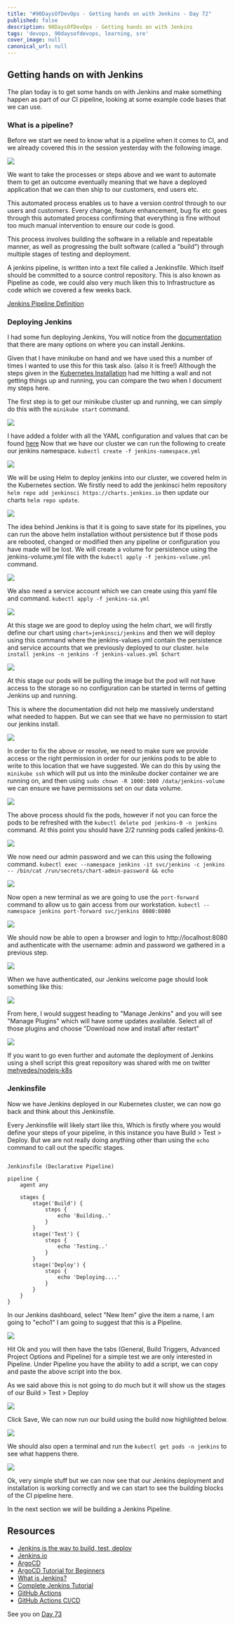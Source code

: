 ```yaml
---
title: "#90DaysOfDevOps - Getting hands on with Jenkins - Day 72"
published: false
description: 90DaysOfDevOps - Getting hands on with Jenkins
tags: 'devops, 90daysofdevops, learning, sre'
cover_image: null
canonical_url: null
---
```

## Getting hands on with Jenkins 

The plan today is to get some hands on with Jenkins and make something happen as part of our CI pipeline, looking at some example code bases that we can use. 

### What is a pipeline? 

Before we start we need to know what is a pipeline when it comes to CI, and we already covered this in the session yesterday with the following image. 

![](Images/Day71_CICD4.png)

We want to take the processes or steps above and we want to automate them to get an outcome eventually meaning that we have a deployed application that we can then ship to our customers, end users etc. 

This automated process enables us to have a version control through to our users and customers. Every change, feature enhancement, bug fix etc goes through this automated process confirming that everything is fine without too much manual intervention to ensure our code is good. 

This process involves building the software in a reliable and repeatable manner, as well as progressing the built software (called a "build") through multiple stages of testing and deployment.

A jenkins pipeline, is written into a text file called a Jenkinsfile. Which itself should be committed to a source control repository. This is also known as Pipeline as code, we could also very much liken this to Infrastructure as code which we covered a few weeks back. 

[Jenkins Pipeline Definition](https://www.jenkins.io/doc/book/pipeline/#ji-toolbar) 

### Deploying Jenkins 

I had some fun deploying Jenkins, You will notice from the [documentation](https://www.jenkins.io/doc/book/installing/) that there are many options on where you can install Jenkins. 

Given that I have minikube on hand and we have used this a number of times I wanted to use this for this task also. (also it is free!) Although the steps given in the  [Kubernetes Installation](https://www.jenkins.io/doc/book/installing/kubernetes/) had me hitting a wall and not getting things up and running, you can compare the two when I document my steps here. 

The first step is to get our minikube cluster up and running, we can simply do this with the `minikube start` command. 

![](Images/Day72_CICD1.png)

I have added a folder with all the YAML configuration and values that can be found [here](days/CICD/Jenkins) Now that we have our cluster we can run the following to create our jenkins namespace. `kubectl create -f jenkins-namespace.yml`

![](Images/Day72_CICD2.png)

We will be using Helm to deploy jenkins into our cluster, we covered helm in the Kubernetes section. We firstly need to add the jenkinsci helm repository `helm repo add jenkinsci https://charts.jenkins.io` then update our charts `helm repo update`. 

![](Images/Day72_CICD3.png)

The idea behind Jenkins is that it is going to save state for its pipelines, you can run the above helm installation without persistence but if those pods are rebooted, changed or modified then any pipeline or configuration you have made will be lost. We will create a volume for persistence using the jenkins-volume.yml file with the `kubectl apply -f jenkins-volume.yml` command. 

![](Images/Day72_CICD4.png)

We also need a service account which we can create using this yaml file and command. `kubectl apply -f jenkins-sa.yml` 

![](Images/Day72_CICD5.png)

At this stage we are good to deploy using the helm chart, we will firstly define our chart using `chart=jenkinsci/jenkins` and then we will deploy using this command where the jenkins-values.yml contain the persistence and service accounts that we previously deployed to our cluster. `helm install jenkins -n jenkins -f jenkins-values.yml $chart`

![](Images/Day72_CICD6.png)

At this stage our pods will be pulling the image but the pod will not have access to the storage so no configuration can be started in terms of getting Jenkins up and running. 

This is where the documentation did not help me massively understand what needed to happen. But we can see that we have no permission to start our jenkins install. 

![](Images/Day72_CICD7.png)

In order to fix the above or resolve, we need to make sure we provide access or the right permission in order for our jenkins pods to be able to write to this location that we have suggested. We can do this by using the `minikube ssh` which will put us into the minikube docker container we are running on, and then using `sudo chown -R 1000:1000 /data/jenkins-volume` we can ensure we have permissions set on our data volume. 

![](Images/Day72_CICD8.png)

The above process should fix the pods, however if not you can force the pods to be refreshed with the  `kubectl delete pod jenkins-0 -n jenkins` command. At this point you should have 2/2 running pods called jenkins-0. 

![](Images/Day72_CICD9.png)

We now need our admin password and we can this using the following command. `kubectl exec --namespace jenkins -it svc/jenkins -c jenkins -- /bin/cat /run/secrets/chart-admin-password && echo`

![](Images/Day72_CICD10.png)

Now open a new terminal as we are going to use the `port-forward` command to allow us to gain access from our workstation. `kubectl --namespace jenkins port-forward svc/jenkins 8080:8080`

![](Images/Day72_CICD11.png)

We should now be able to open a browser and login to http://localhost:8080 and authenticate with the username: admin and password we gathered in a previous step. 

![](Images/Day72_CICD12.png)

When we have authenticated, our Jenkins welcome page should look something like this: 

![](Images/Day72_CICD13.png)

From here, I would suggest heading to "Manage Jenkins" and you will see "Manage Plugins" which will have some updates available. Select all of those plugins and choose "Download now and install after restart" 

![](Images/Day72_CICD14.png)

If you want to go even further and automate the deployment of Jenkins using a shell script this great repository was shared with me on twitter [mehyedes/nodejs-k8s](https://github.com/mehyedes/nodejs-k8s/blob/main/docs/automated-setup.md)


### Jenkinsfile 
Now we have Jenkins deployed in our Kubernetes cluster, we can now go back and think about this Jenkinsfile. 

Every Jenkinsfile will likely start like this, Which is firstly where you would define your steps of your pipeline, in this instance you have Build > Test > Deploy. But we are not really doing anything other than using the `echo` command to call out the specific stages. 

```

Jenkinsfile (Declarative Pipeline)

pipeline {
    agent any

    stages {
        stage('Build') {
            steps {
                echo 'Building..'
            }
        }
        stage('Test') {
            steps {
                echo 'Testing..'
            }
        }
        stage('Deploy') {
            steps {
                echo 'Deploying....'
            }
        }
    }
}

```
In our Jenkins dashboard, select "New Item" give the item a name, I am going to "echo1" I am going to suggest that this is a Pipeline. 

![](Images/Day72_CICD15.png)

Hit Ok and you will then have the tabs (General, Build Triggers, Advanced Project Options and Pipeline) for a simple test we are only interested in Pipeline. Under Pipeline you have the ability to add a script, we can copy and paste the above script into the box. 

As we said above this is not going to do much but it will show us the stages of our Build > Test > Deploy

![](Images/Day72_CICD16.png)

Click Save, We can now run our build using the build now highlighted below. 

![](Images/Day72_CICD17.png)

We should also open a terminal and run the `kubectl get pods -n jenkins` to see what happens there. 

![](Images/Day72_CICD18.png)

Ok, very simple stuff but we can now see that our Jenkins deployment and installation is working correctly and we can start to see the building blocks of the CI pipeline here. 

In the next section we will be building a Jenkins Pipeline. 

## Resources

- [Jenkins is the way to build, test, deploy](https://youtu.be/_MXtbjwsz3A)
- [Jenkins.io](https://www.jenkins.io/)
- [ArgoCD](https://argo-cd.readthedocs.io/en/stable/)
- [ArgoCD Tutorial for Beginners](https://www.youtube.com/watch?v=MeU5_k9ssrs)
- [What is Jenkins?](https://www.youtube.com/watch?v=LFDrDnKPOTg)
- [Complete Jenkins Tutorial](https://www.youtube.com/watch?v=nCKxl7Q_20I&t=3s)
- [GitHub Actions](https://www.youtube.com/watch?v=R8_veQiYBjI)
- [GitHub Actions CI/CD](https://www.youtube.com/watch?v=mFFXuXjVgkU)

See you on [Day 73](day73.md)
